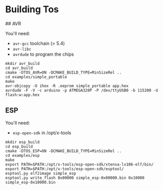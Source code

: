 # Building Tos

## AVR

You'll need:

+ `avr-gcc` toolchain (> 5.4)
+ `avr-libc`
+ `avrdude` to program the chips

```
mkdir avr_build
cd avr_build
cmake -DTOS_AVR=ON -DCMAKE_BUILD_TYPE=MinSizeRel ..
cd examples/simple_portable
make
avr-objcopy -O ihex -R .eeprom simple_portable app.hex
avrdude -F -V -c arduino -p ATMEGA328P -P /dev/ttyUSB0 -b 115200 -U flash:w:app.hex
```

## ESP

You'll need:

+ `esp-open-sdk` in /opt/x-tools

```
mkdir esp_build
cd esp_build
cmake -DTOS_ESP=ON -DCMAKE_BUILD_TYPE=MinSizeRel ..
cd examples/esp
make
export PATH=$PATH:/opt/x-tools/esp-open-sdk/xtensa-lx106-elf/bin/
export PATH=$PATH:/opt/x-tools/esp-open-sdk/esptool/
esptool.py elf2image simple_esp
esptool.py write_flash 0x00000 simple_esp-0x00000.bin 0x10000 simple_esp-0x10000.bin
```